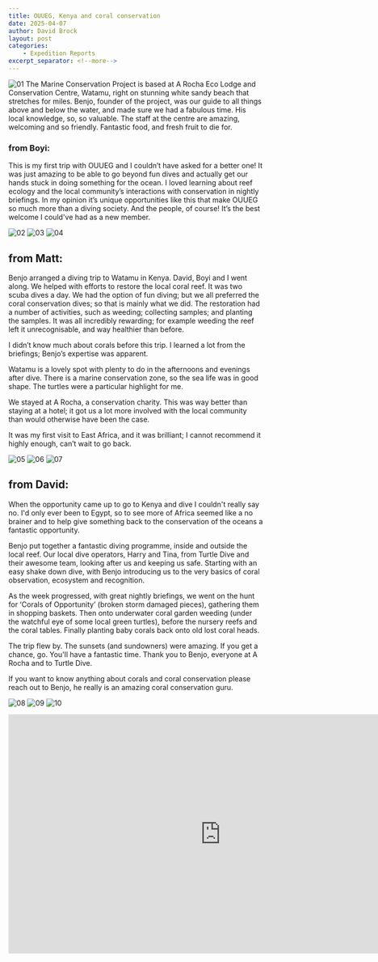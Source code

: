 ```yaml
---
title: OUUEG, Kenya and coral conservation
date: 2025-04-07
author: David Brock
layout: post
categories:
    - Expedition Reports
excerpt_separator: <!--more-->
---
```


![01](/assets/images/kenya-2025-04/01.jpg)
The Marine Conservation Project is based at A Rocha Eco Lodge and Conservation
Centre, Watamu, right on stunning white sandy beach that stretches for miles.
Benjo, founder of the project, was our guide to all things above and below the
water, and made sure we had a fabulous time. His local knowledge, so, so
valuable. The staff at the centre are amazing, welcoming and so friendly.
Fantastic food, and fresh fruit to die for.

<!--more-->

### from Boyi:

This is my first trip with OUUEG and I couldn’t have asked for a better one! It
was just amazing to be able to go beyond fun dives and actually get our hands
stuck in doing something for the ocean. I loved learning about reef ecology and
the local community’s interactions with conservation in nightly briefings. In my
opinion it’s unique opportunities like this that make OUUEG so much more than a
diving society. And the people, of course! It’s the best welcome I could've had
as a new member.

![02](/assets/images/kenya-2025-04/02.jpg)
![03](/assets/images/kenya-2025-04/03.jpg)
![04](/assets/images/kenya-2025-04/04.jpg)

## from Matt:

Benjo arranged a diving trip to Watamu in Kenya. David, Boyi and I went along.
We helped with efforts to restore the local coral reef. It was two scuba dives a
day. We had the option of fun diving; but we all preferred the coral
conservation dives; so that is mainly what we did. The restoration had a number
of activities, such as weeding; collecting samples; and planting the samples. It
was all incredibly rewarding; for example weeding the reef left it
unrecognisable, and way healthier than before.

I didn’t know much about corals before this trip. I learned a lot from the
briefings; Benjo’s expertise was apparent.

Watamu is a lovely spot with plenty to do in the afternoons and evenings after
dive. There is a marine conservation zone, so the sea life was in good shape.
The turtles were a particular highlight for me.

We stayed at A Rocha, a conservation charity. This was way better than staying
at a hotel; it got us a lot more involved with the local community than would
otherwise have been the case.

It was my first visit to East Africa, and it was brilliant; I cannot recommend
it highly enough, can’t wait to go back.

![05](/assets/images/kenya-2025-04/05.jpg)
![06](/assets/images/kenya-2025-04/06.jpg)
![07](/assets/images/kenya-2025-04/07.jpg)

## from David:

When the opportunity came up to go to Kenya and dive I couldn't really say no.
I'd only ever been to Egypt, so to see more of Africa seemed like a no brainer
and to help give something back to the conservation of the oceans a fantastic
opportunity. 

Benjo put together a fantastic diving programme, inside and outside the local
reef. Our local dive operators, Harry and Tina, from Turtle Dive and their
awesome team, looking after us and keeping us safe. Starting with an easy shake
down dive, with Benjo introducing us to the very basics of coral observation,
ecosystem and recognition.

As the week progressed, with great nightly briefings, we went on the hunt for
‘Corals of Opportunity’ (broken storm damaged pieces), gathering them in
shopping baskets. Then onto underwater coral garden weeding (under the watchful
eye of some local green turtles), before the nursery reefs and the coral tables.
Finally planting baby corals back onto old lost coral heads.

The trip flew by. The sunsets (and sundowners) were amazing. If you get a
chance, go. You'll have a fantastic time. Thank you to Benjo, everyone at A
Rocha and to Turtle Dive.

If you want to know anything about corals and coral conservation please reach
out to Benjo, he really is an amazing coral conservation guru.
 
![08](/assets/images/kenya-2025-04/08.jpg)
![09](/assets/images/kenya-2025-04/09.jpg)
![10](/assets/images/kenya-2025-04/10.jpg)

<iframe width="840" height="473" src="https://www.youtube.com/embed/qfoMe-9GHw0" frameborder="0" allowfullscreen> </iframe>

